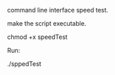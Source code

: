 command line interface speed test. 

make the script executable.

chmod +x speedTest

Run:

./sppedTest